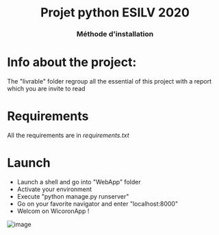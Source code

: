 
<center><h1>Projet python ESILV 2020</h1></center>
<center><h3>Méthode d'installation</h3></center>


# Info about the project:
The "livrable" folder regroup all the essential of this project with a report which you are invite to read

# Requirements

All the requirements are in *requirements.txt*

# Launch
- Launch a shell and go into "WebApp" folder
- Activate your environment
- Execute "python manage.py runserver"
- Go on your favorite navigator and enter "localhost:8000"
- Welcom on WicoronApp !


![image](https://user-images.githubusercontent.com/63459173/119694425-7d5df180-be4d-11eb-8f84-c6af1482ece3.png)

